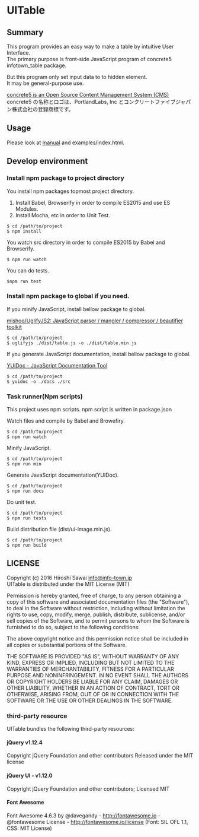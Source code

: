 # UITable

## Summary

This program provides an easy way to make a table by intuitive User Interface.  
The primary purpose is front-side JavaScript program of concrete5 infotown_table package.

But this program only set input data to to hidden element.  
It may be general-purpose use.

[concrete5 is an Open Source Content Management System (CMS)](https://www.concrete5.org/)  
concrete5 の名称とロゴは、PortlandLabs, Inc とコンクリートファイブジャパン株式会社の登録商標です。


## Usage

Please look at [manual](./manual/manual.md) and examples/index.html.


## Develop environment

### Install npm package to project directory 

You install npm packages topmost project directory.

1. Install Babel, Browserify in order to compile ES2015 and use ES Modules.
2. Install Mocha, etc in order to Unit Test.


```
$ cd /path/to/project
$ npm install
```

You watch src directory in order to compile ES2015 by Babel and Browserify.

    $ npm run watch

You can do tests.

    $npm run test

### Install npm package to global if you need.

If you minify JavaScript, install bellow package to global.

[mishoo/UglifyJS2: JavaScript parser / mangler / compressor / beautifier toolkit](https://github.com/mishoo/UglifyJS2)

    $ cd /path/to/project
    $ uglifyjs ./dist/table.js -o ./dist/table.min.js

If you generate JavaScript documentation, install bellow package to global.
 
[YUIDoc - JavaScript Documentation Tool](http://yui.github.io/yuidoc/)

    $ cd /path/to/project
    $ yuidoc -o ./docs ./src

### Task runner(Npm scripts)

This project uses npm scripts. npm script is written in package.json

Watch files and compile by Babel and Browefiry.

    $ cd /path/to/project
    $ npm run watch

Minify JavaScript.

    $ cd /path/to/project
    $ npm run min

Generate JavaScript documentation(YUIDoc).

    $ cd /path/to/project
    $ npm run docs

Do unit test.

    $ cd /path/to/project
    $ npm run tests

Build distribution file (dist/ui-image.min.js).

    $ cd /path/to/project
    $ npm run build

## LICENSE

Copyright (c) 2016 Hiroshi Sawai <info@info-town.jp>  
UITable is distributed under the MIT License (MIT)

Permission is hereby granted, free of charge, to any person obtaining a copy of this software and associated documentation files (the "Software"), to deal in the Software without restriction, including without limitation the rights to use, copy, modify, merge, publish, distribute, sublicense, and/or sell copies of the Software, and to permit persons to whom the Software is furnished to do so, subject to the following conditions:

The above copyright notice and this permission notice shall be included in all copies or substantial portions of the Software.

THE SOFTWARE IS PROVIDED "AS IS", WITHOUT WARRANTY OF ANY KIND, EXPRESS OR IMPLIED, INCLUDING BUT NOT LIMITED TO THE WARRANTIES OF MERCHANTABILITY, FITNESS FOR A PARTICULAR PURPOSE AND NONINFRINGEMENT. IN NO EVENT SHALL THE AUTHORS OR COPYRIGHT HOLDERS BE LIABLE FOR ANY CLAIM, DAMAGES OR OTHER LIABILITY, WHETHER IN AN ACTION OF CONTRACT, TORT OR OTHERWISE, ARISING FROM, OUT OF OR IN CONNECTION WITH THE SOFTWARE OR THE USE OR OTHER DEALINGS IN THE SOFTWARE.
   
### third-party resource
   
UITable bundles the following third-party resources:

#### jQuery v1.12.4

Copyright jQuery Foundation and other contributors
Released under the MIT license

#### jQuery UI - v1.12.0

Copyright jQuery Foundation and other contributors; Licensed MIT

#### Font Awesome
   
Font Awesome 4.6.3 by @davegandy - http://fontawesome.io - @fontawesome
License - http://fontawesome.io/license (Font: SIL OFL 1.1, CSS: MIT License)


